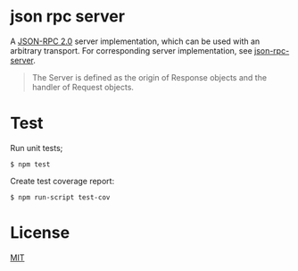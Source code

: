 # json rpc server

A [JSON-RPC 2.0](http://www.jsonrpc.org/specification) server implementation, which can be used with an arbitrary transport. For corresponding server implementation, see [json-rpc-server](https://github.com/claudijo/json-rpc-server).

> The Server is defined as the origin of Response objects and the handler of Request objects.

# Test

Run unit tests;

`$ npm test`

Create test coverage report:

`$ npm run-script test-cov`

# License

[MIT](LICENSE)